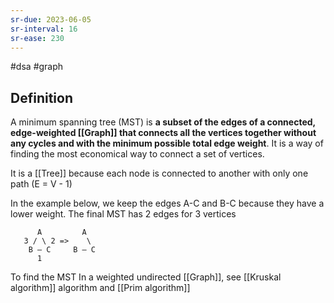 ```yaml
---
sr-due: 2023-06-05
sr-interval: 16
sr-ease: 230
---
```


#dsa #graph

## Definition

A minimum spanning tree (MST) is **a subset of the edges of a connected, edge-weighted [[Graph]] that connects all the vertices together without any cycles and with the minimum possible total edge weight**. It is a way of finding the most economical way to connect a set of vertices.

It is a [[Tree]] because each node is connected to another with only one path (E = V - 1)

In the example below, we keep the edges A-C and B-C because they have a lower weight. The final MST has 2 edges for 3 vertices

```text
      A         A
   3 / \ 2 =>    \
    B — C     B — C
      1
```

To find the MST In a weighted undirected [[Graph]], see [[Kruskal algorithm]] algorithm and [[Prim algorithm]]
